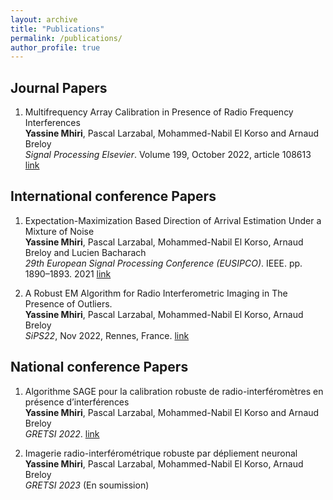 ```yaml
---
layout: archive
title: "Publications"
permalink: /publications/
author_profile: true
---
```


<!-- {% if author.googlescholar %}
  You can also find my articles on <u><a href="{{author.googlescholar}}">my Google Scholar profile</a>.</u>
{% endif %}

{% include base_path %}

{% for post in site.publications reversed %}
  {% include archive-single.html %}
{% endfor %} -->


## Journal Papers
1. Multifrequency Array Calibration in Presence of Radio Frequency Interferences \
  **Yassine Mhiri**, Pascal Larzabal, Mohammed-Nabil El Korso and Arnaud Breloy \
  *Signal Processing Elsevier*. Volume 199, October 2022, article 108613
  [link](https://arxiv.org/pdf/2202.07297.pdf)
  <!-- [link](https://www.sciencedirect.com/science/article/pii/S0165168422001530) -->
  
## International conference Papers
1. Expectation-Maximization Based Direction of Arrival Estimation Under a Mixture of Noise \
  **Yassine Mhiri**, Pascal Larzabal, Mohammed-Nabil El Korso, Arnaud Breloy and Lucien Bacharach \
  *29th European Signal Processing Conference (EUSIPCO)*. IEEE. pp. 1890–1893. 2021
  [link](https://hal.archives-ouvertes.fr/hal-03156738/document)

2. A Robust EM Algorithm for Radio Interferometric Imaging in The Presence of Outliers.\
  **Yassine Mhiri**, Pascal Larzabal, Mohammed-Nabil El Korso, Arnaud Breloy \
  *SiPS22*, Nov 2022, Rennes, France.
  [link](https://hal.archives-ouvertes.fr/hal-03823295/document)



## National conference Papers
1. Algorithme SAGE pour la calibration robuste de radio-interféromètres en présence d’interférences \
  **Yassine Mhiri**, Pascal Larzabal, Mohammed-Nabil El Korso and Arnaud Breloy \
  *GRETSI 2022*. [link](https://arxiv.org/pdf/2202.07297.pdf)

2. Imagerie radio-interférométrique robuste par dépliement neuronal \
  **Yassine Mhiri**, Pascal Larzabal, Mohammed-Nabil El Korso, Arnaud Breloy \
  *GRETSI 2023* (En soumission)
